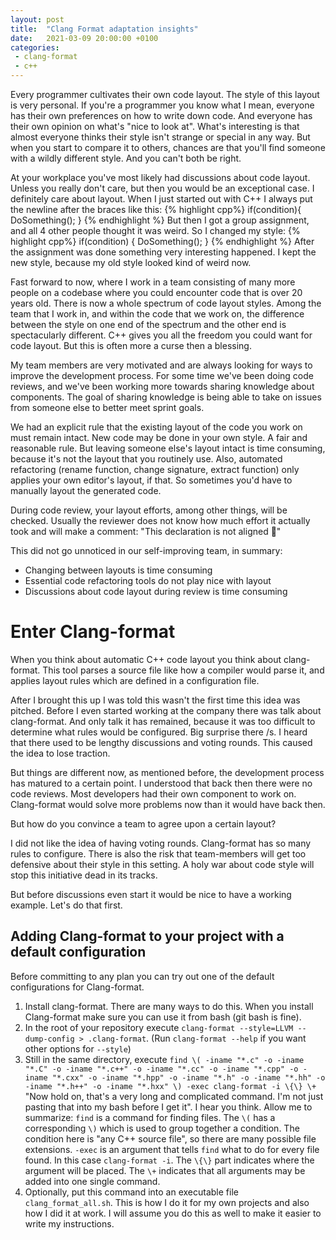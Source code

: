 ```yaml
---
layout: post
title:  "Clang Format adaptation insights"
date:   2021-03-09 20:00:00 +0100
categories: 
 - clang-format 
 - c++ 
---
```

Every programmer cultivates their own code layout. The style of this layout is very personal. If you're a programmer you know what I mean, everyone has their own preferences on how to write down code. And everyone has their own opinion on what's "nice to look at". What's interesting is that almost everyone thinks their style isn't strange or special in any way. But when you start to compare it to others, chances are that you'll find someone with a wildly different style. And you can't both be right.

At your workplace you've most likely had discussions about code layout. Unless you really don't care, but then you would be an exceptional case. I definitely care about layout. When I just started out with C++ I always put the newline after the braces like this:
{% highlight cpp%}
if(condition){
    DoSomething();
}
{% endhighlight %} 
But then I got a group assignment, and all 4 other people thought it was weird. So I changed my style:
{% highlight cpp%}
if(condition)
{
    DoSomething();
}
{% endhighlight %} 
After the assignment was done something very interesting happened. I kept the new style, because my old style looked kind of weird now.

Fast forward to now, where I work in a team consisting of many more people on a codebase where you could encounter code that is over 20 years old. There is now a whole spectrum of code layout styles. Among the team that I work in, and within the code that we work on, the difference between the style on one end of the spectrum and the other end is spectacularly different. C++ gives you all the freedom you could want for code layout. But this is often more a curse then a blessing.

My team members are very motivated and are always looking for ways to improve the development process. For some time we've been doing code reviews, and we've been working more towards sharing knowledge about components. The goal of sharing knowledge is being able to take on issues from someone else to better meet sprint goals.

We had an explicit rule that the existing layout of the code you work on must remain intact. New code may be done in your own style. A fair and reasonable rule. But leaving someone else's layout intact is time consuming, because it's not the layout that you routinely use. Also, automated refactoring (rename function, change signature, extract function) only applies your own editor's layout, if that. So sometimes you'd have to manually layout the generated code.

During code review, your layout efforts, among other things, will be checked. Usually the reviewer does not know how much effort it actually took and will make a comment: "This declaration is not aligned 🙂" 

This did not go unnoticed in our self-improving team, in summary:
* Changing between layouts is time consuming
* Essential code refactoring tools do not play nice with layout
* Discussions about code layout during review is time consuming

# Enter Clang-format

When you think about automatic C++ code layout you think about clang-format. This tool parses a source file like how a compiler would parse it, and applies layout rules which are defined in a configuration file. 

After I brought this up I was told this wasn't the first time this idea was pitched. Before I even started working at the company there was talk about clang-format. And only talk it has remained, because it was too difficult to determine what rules would be configured. Big surprise there /s. I heard that there used to be lengthy discussions and voting rounds. This caused the idea to lose traction.

But things are different now, as mentioned before, the development process has matured to a certain point. I understood that back then there were no code reviews. Most developers had their own component to work on. Clang-format would solve more problems now than it would have back then.

But how do you convince a team to agree upon a certain layout?

I did not like the idea of having voting rounds. Clang-format has so many rules to configure. There is also the risk that team-members will get too defensive about their style in this setting. A holy war about code style will stop this initiative dead in its tracks.

But before discussions even start it would be nice to have a working example. Let's do that first.

## Adding Clang-format to your project with a default configuration
Before committing to any plan you can try out one of the default configurations for Clang-format.

1. Install clang-format. There are many ways to do this. When you install Clang-format make sure you can use it from bash (git bash is fine).
2. In the root of your repository execute `clang-format --style=LLVM --dump-config > .clang-format`. (Run `clang-format --help` if you want other options for `--style`)
3. Still in the same directory, execute `find \( -iname "*.c" -o -iname "*.C" -o -iname "*.c++" -o -iname "*.cc" -o -iname "*.cpp" -o -iname "*.cxx" -o -iname "*.hpp" -o -iname "*.h" -o -iname "*.hh" -o -iname "*.h++" -o -iname "*.hxx" \) -exec clang-format -i \{\} \+` \
"Now hold on, that's a very long and complicated command. I'm not just pasting that into my bash before I get it". I hear you think. Allow me to summarize: `find` is a command for finding files. The `\(` has a corresponding `\)` which is used to group together a condition. The condition here is "any C++ source file", so there are many possible file extensions.
`-exec` is an argument that tells `find` what to do for every file found. In this case `clang-format -i`. The `\{\}` part indicates where the argument will be placed. The `\+` indicates that all arguments may be added into one single command.
4. Optionally, put this command into an executable file `clang_format_all.sh`. This is how I do it for my own projects and also how I did it at work. I will assume you do this as well to make it easier to write my instructions.
